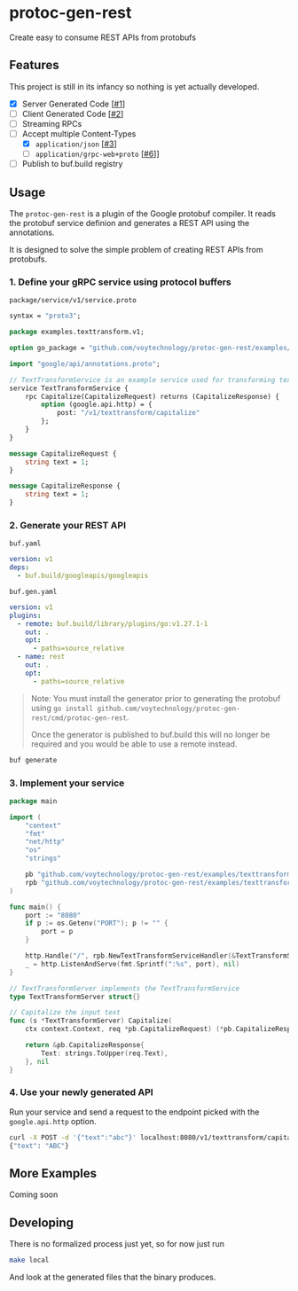 # protoc-gen-rest

Create easy to consume REST APIs from protobufs

## Features

This project is still in its infancy so nothing is yet actually developed.

- [x] Server Generated Code [[#1](https://github.com/VoyTechnology/protoc-gen-rest/issues/1)]
- [ ] Client Generated Code [[#2](https://github.com/VoyTechnology/protoc-gen-rest/issues/2)]
- [ ] Streaming RPCs
- [ ] Accept multiple Content-Types
  - [x] `application/json` [[#3](https://github.com/VoyTechnology/protoc-gen-rest/issues/3)]
  - [ ] `application/grpc-web+proto` [[#6](https://github.com/VoyTechnology/protoc-gen-rest/issues/6)]]
- [ ] Publish to buf.build registry

## Usage

The `protoc-gen-rest` is a plugin of the Google protobuf compiler. It reads
the protobuf service definion and generates a REST API using the annotations.

It is designed to solve the simple problem of creating REST APIs from protobufs.

### 1. Define your gRPC service using protocol buffers

`package/service/v1/service.proto`

```protobuf
syntax = "proto3";

package examples.texttransform.v1;

option go_package = "github.com/voytechnology/protoc-gen-rest/examples/texttransform/v1;texttransform";

import "google/api/annotations.proto";

// TextTransformService is an example service used for transforming text.
service TextTransformService {
    rpc Capitalize(CapitalizeRequest) returns (CapitalizeResponse) {
        option (google.api.http) = {
            post: "/v1/texttransform/capitalize"
        };
    }
}

message CapitalizeRequest {
    string text = 1;
}

message CapitalizeResponse {
    string text = 1;
}

```

### 2. Generate your REST API

`buf.yaml`

```yaml
version: v1
deps:
  - buf.build/googleapis/googleapis
```

`buf.gen.yaml`

```yaml
version: v1
plugins:
  - remote: buf.build/library/plugins/go:v1.27.1-1
    out: .
    opt:
      - paths=source_relative
  - name: rest
    out: .
    opt:
      - paths=source_relative
```

> Note: You must install the generator prior to generating the protobuf using
> `go install github.com/voytechnology/protoc-gen-rest/cmd/protoc-gen-rest`.
>
> Once the generator is published to buf.build this will no longer be
> required and you would be able to use a remote instead.

```sh
buf generate
```

### 3. Implement your service

```go
package main

import (
    "context"
    "fmt"
    "net/http"
    "os"
    "strings"

    pb "github.com/voytechnology/protoc-gen-rest/examples/texttransform/v1"
    rpb "github.com/voytechnology/protoc-gen-rest/examples/texttransform/v1/texttransformrest"
)

func main() {
    port := "8080"
    if p := os.Getenv("PORT"); p != "" {
        port = p
    }

    http.Handle("/", rpb.NewTextTransformServiceHandler(&TextTransformServer{}))
    _ = http.ListenAndServe(fmt.Sprintf(":%s", port), nil)
}

// TextTransformServer implements the TextTransformService
type TextTransformServer struct{}

// Capitalize the input text
func (s *TextTransformServer) Capitalize(
    ctx context.Context, req *pb.CapitalizeRequest) (*pb.CapitalizeResponse, error) {

    return &pb.CapitalizeResponse{
        Text: strings.ToUpper(req.Text),
    }, nil
}
```

### 4. Use your newly generated API

Run your service and send a request to the endpoint picked with the
`google.api.http` option.

```sh
curl -X POST -d '{"text":"abc"}' localhost:8080/v1/texttransform/capitalize
{"text": "ABC"}
```

## More Examples

Coming soon

## Developing

There is no formalized process just yet, so for now just run

```sh
make local
```

And look at the generated files that the binary produces.
